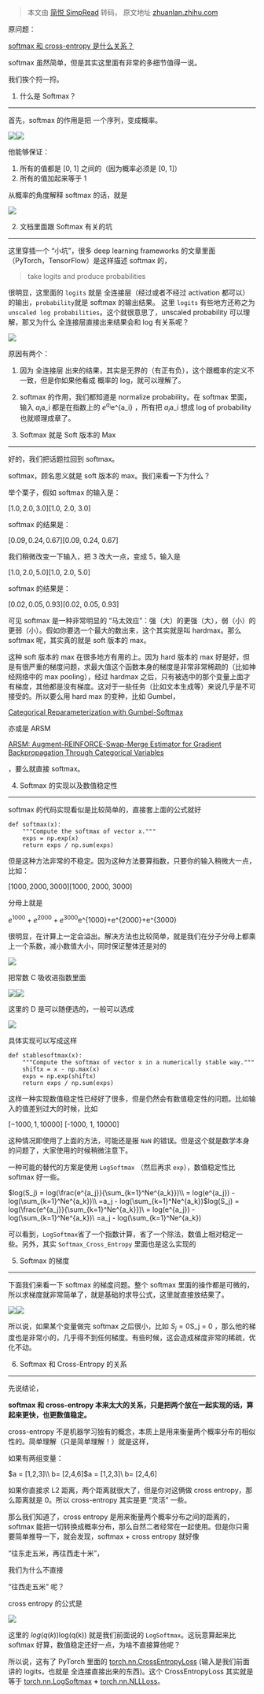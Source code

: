> 本文由 [简悦 SimpRead](http://ksria.com/simpread/) 转码， 原文地址 [zhuanlan.zhihu.com](https://zhuanlan.zhihu.com/p/90771255)

原问题：

[softmax 和 cross-entropy 是什么关系？](https://www.zhihu.com/question/294679135/answer/885285177)

softmax 虽然简单，但是其实这里面有非常的多细节值得一说。

我们挨个捋一捋。

1. 什么是 Softmax？
---------------

首先，softmax 的作用是把 一个序列，变成概率。

![](https://pic3.zhimg.com/v2-4366f8c16f1b13e7b206b0835c76a532_b.jpg)![](https://pic3.zhimg.com/v2-d45280059cf96b650bcc02c5c43607ba_b.jpg)

他能够保证：

1.  所有的值都是 [0, 1] 之间的（因为概率必须是 [0, 1]）
2.  所有的值加起来等于 1

从概率的角度解释 softmax 的话，就是

![](https://pic1.zhimg.com/v2-31ffb2a55a3cc70ca705f6302880fa64_b.jpg)

2. 文档里面跟 Softmax 有关的坑
---------------------

这里穿插一个 “小坑”，很多 deep learning frameworks 的文章里面 （PyTorch，TensorFlow）是这样描述 softmax 的，

> take logits and produce probabilities

很明显，这里面的 `logits` 就是 全连接层（经过或者不经过 activation 都可以）的输出，`probability`就是 softmax 的输出结果。 这里 `logits` 有些地方还称之为 `unscaled log probabilities`。这个就很意思了，unscaled probability 可以理解，那又为什么 全连接层直接出来结果会和 log 有关系呢？

![](https://pic1.zhimg.com/v2-860a23011be16e17b290ca742ba7a044_r.jpg)

原因有两个：

1.  因为 全连接层 出来的结果，其实是无界的（有正有负），这个跟概率的定义不一致，但是你如果他看成 概率的 log，就可以理解了。
2.  softmax 的作用，我们都知道是 normalize probability。在 softmax 里面，输入 $a_i$a_i 都是在指数上的 $e^{a_i}$e^{a_i} ，所有把 $a_i$a_i 想成 log of probability 也就顺理成章了。

3. Softmax 就是 Soft 版本的 Max
--------------------------

好的，我们把话题拉回到 softmax。

softmax，顾名思义就是 soft 版本的 max。我们来看一下为什么？

举个栗子，假如 softmax 的输入是：

$[1.0, 2.0, 3.0]$[1.0, 2.0, 3.0]

softmax 的结果是：

$[0.09, 0.24, 0.67]$[0.09, 0.24, 0.67]

我们稍微改变一下输入，把 3 改大一点，变成 5，输入是

$[1.0, 2.0, 5.0]$[1.0, 2.0, 5.0]

softmax 的结果是：

$[0.02, 0.05, 0.93]$[0.02, 0.05, 0.93]

可见 softmax 是一种非常明显的 “马太效应”：强（大）的更强（大），弱（小）的更弱（小）。假如你要选一个最大的数出来，这个其实就是叫 hardmax。那么 softmax 呢，其实真的就是 soft 版本的 max。

这种 soft 版本的 max 在很多地方有用的上。因为 hard 版本的 max 好是好，但是有很严重的梯度问题，求最大值这个函数本身的梯度是非常非常稀疏的（比如神经网络中的 max pooling），经过 hardmax 之后，只有被选中的那个变量上面才有梯度，其他都是没有梯度。这对于一些任务（比如文本生成等）来说几乎是不可接受的。所以要么用 hard max 的变种，比如 Gumbel，

[Categorical Reparameterization with Gumbel-Softmax](https://link.zhihu.com/?target=https%3A//arxiv.org/abs/1611.01144)

亦或是 ARSM

[ARSM: Augment-REINFORCE-Swap-Merge Estimator for Gradient Backpropagation Through Categorical Variables](https://link.zhihu.com/?target=http%3A//proceedings.mlr.press/v97/yin19c.html)

，要么就直接 softmax。

4. Softmax 的实现以及数值稳定性
---------------------

softmax 的代码实现看似是比较简单的，直接套上面的公式就好

```
def softmax(x):
    """Compute the softmax of vector x."""
    exps = np.exp(x)
    return exps / np.sum(exps)

```

但是这种方法非常的不稳定。因为这种方法要算指数，只要你的输入稍微大一点，比如：

$[1000, 2000, 3000]$[1000, 2000, 3000]

分母上就是

$e^{1000}+e^{2000}+e^{3000}$e^{1000}+e^{2000}+e^{3000}

很明显，在计算上一定会溢出。解决方法也比较简单，就是我们在分子分母上都乘上一个系数，减小数值大小，同时保证整体还是对的

![](https://pic1.zhimg.com/v2-65642e869ce8ff4fb574c2c6e20e0ccc_b.jpg)

把常数 C 吸收进指数里面

![](https://pic4.zhimg.com/v2-a2e85b6b42d7700d5b3007b46f5b15b3_b.jpg)![](https://pic3.zhimg.com/v2-1d5bf301b001e9b5946abe24c59efefa_b.jpg)

这里的 D 是可以随便选的，一般可以选成

![](https://pic1.zhimg.com/v2-7cf62366d484731378e3d2677e83ca1c_b.jpg)

具体实现可以写成这样

```
def stablesoftmax(x):
    """Compute the softmax of vector x in a numerically stable way."""
    shiftx = x - np.max(x)
    exps = np.exp(shiftx)
    return exps / np.sum(exps)

```

这样一种实现数值稳定性已经好了很多，但是仍然会有数值稳定性的问题。比如输入的值差别过大的时候，比如

$[-1000, 1, 10000]$ [-1000, 1, 10000]

这种情况即使用了上面的方法，可能还是报 `NaN` 的错误。但是这个就是数学本身的问题了，大家使用的时候稍微注意下。

一种可能的替代的方案是使用 `LogSoftmax` （然后再求 `exp`），数值稳定性比 softmax 好一些。

$log(S_j) = log(\frac{e^{a_j}}{\sum_{k=1}^Ne^{a_k}})\\ = log(e^{a_j}) - log(\sum_{k=1}^Ne^{a_k})\\ =a_j - log(\sum_{k=1}^Ne^{a_k})$log(S_j) = log(\frac{e^{a_j}}{\sum_{k=1}^Ne^{a_k}})\\ = log(e^{a_j}) - log(\sum_{k=1}^Ne^{a_k})\\ =a_j - log(\sum_{k=1}^Ne^{a_k})

可以看到，`LogSoftmax`省了一个指数计算，省了一个除法，数值上相对稳定一些。另外，其实 `Softmax_Cross_Entropy` 里面也是这么实现的

5. Softmax 的梯度
--------------

下面我们来看一下 softmax 的梯度问题。整个 softmax 里面的操作都是可微的，所以求梯度就非常简单了，就是基础的求导公式，这里就直接放结果了。

![](https://pic4.zhimg.com/v2-50d4ab695e967314b5d1def143584ee3_b.jpg)![](https://pic1.zhimg.com/v2-c442b82205277f6788f8bb8f75466578_b.jpg)

所以说，如果某个变量做完 softmax 之后很小，比如 $S_j = 0$S_j = 0 ，那么他的梯度也是非常小的，几乎得不到任何梯度。有些时候，这会造成梯度非常的稀疏，优化不动。

6. Softmax 和 Cross-Entropy 的关系
------------------------------

先说结论，

**softmax 和 cross-entropy 本来太大的关系，只是把两个放在一起实现的话，算起来更快，也更数值稳定。**

cross-entropy 不是机器学习独有的概念，本质上是用来衡量两个概率分布的相似性的。简单理解（只是简单理解！）就是这样，

如果有两组变量：

$a = [1,2,3]\\ b= [2,4,6]$a = [1,2,3]\\ b= [2,4,6]

如果你直接求 L2 距离，两个距离就很大了，但是你对这俩做 cross entropy，那么距离就是 0。所以 cross-entropy 其实是更 “灵活” 一些。

那么我们知道了，cross entropy 是用来衡量两个概率分布之间的距离的，softmax 能把一切转换成概率分布，那么自然二者经常在一起使用。但是你只需要简单推导一下，就会发现，softmax + cross entropy 就好像

“往东走五米，再往西走十米”，

我们为什么不直接

“往西走五米” 呢？

cross entropy 的公式是

![](https://pic3.zhimg.com/v2-82e18146198b754e07f4ead2189d0bbe_b.jpg)

这里的 $log(q(k))$log(q(k)) 就是我们前面说的 `LogSoftmax`。这玩意算起来比 softmax 好算，数值稳定还好一点，为啥不直接算他呢？

所以说，这有了 PyTorch 里面的 [torch.nn.CrossEntropyLoss](https://link.zhihu.com/?target=https%3A//pytorch.org/docs/stable/nn.html%23crossentropyloss) (输入是我们前面讲的 logits，也就是 全连接直接出来的东西)。这个 CrossEntropyLoss 其实就是等于 [torch.nn.LogSoftmax](https://link.zhihu.com/?target=https%3A//pytorch.org/docs/stable/nn.html%3Fhighlight%3Dlog%2520softmax%23torch.nn.LogSoftmax) **+** [torch.nn.NLLLoss](https://link.zhihu.com/?target=https%3A//pytorch.org/docs/stable/nn.html%23nllloss)。